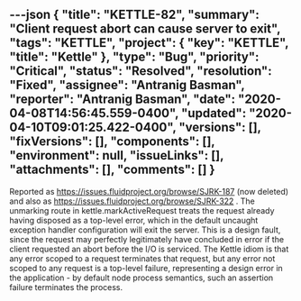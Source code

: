 ---json
{
  "title": "KETTLE-82",
  "summary": "Client request abort can cause server to exit",
  "tags": "KETTLE",
  "project": {
    "key": "KETTLE",
    "title": "Kettle"
  },
  "type": "Bug",
  "priority": "Critical",
  "status": "Resolved",
  "resolution": "Fixed",
  "assignee": "Antranig Basman",
  "reporter": "Antranig Basman",
  "date": "2020-04-08T14:56:45.559-0400",
  "updated": "2020-04-10T09:01:25.422-0400",
  "versions": [],
  "fixVersions": [],
  "components": [],
  "environment": null,
  "issueLinks": [],
  "attachments": [],
  "comments": []
}
---
Reported as <https://issues.fluidproject.org/browse/SJRK-187> (now deleted) and also as <https://issues.fluidproject.org/browse/SJRK-322> . The unmarking route in kettle.markActiveRequest treats the request already having disposed as a top-level error, which in the default uncaught exception handler configuration will exit the server. This is a design fault, since the request may perfectly legitimately have concluded in error if the client requested an abort before the I/O is serviced. The Kettle idiom is that any error scoped to a request terminates that request, but any error not scoped to any request is a top-level failure, representing a design error in the application - by default node process semantics, such an assertion failure terminates the process.

        